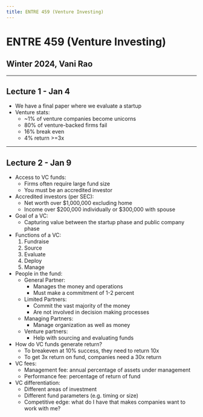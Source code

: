```yaml
---
title: ENTRE 459 (Venture Investing)
---
```


# ENTRE 459 (Venture Investing)

## Winter 2024, Vani Rao

---

## Lecture 1 - Jan 4

- We have a final paper where we evaluate a startup
- Venture stats:
    - ~1% of venture companies become unicorns
    - 80% of venture-backed firms fail
    - 16% break even
    - 4% return >=3x

---

## Lecture 2 - Jan 9

- Access to VC funds:
    - Firms often require large fund size
    - You must be an accredited investor
- Accredited investors (per SEC):
    - Net worth over $1,000,000 excluding home
    - Income over $200,000 individually or $300,000 with spouse
- Goal of a VC:
    - Capturing value between the startup phase and public company phase
- Functions of a VC:
    1. Fundraise
    2. Source
    3. Evaluate
    4. Deploy
    5. Manage
- People in the fund:
    - General Partner:
        - Manages the money and operations
        - Must make a commitment of 1-2 percent
    - Limited Partners:
        - Commit the vast majority of the money
        - Are not involved in decision making processes
    - Managing Partners:
        - Manage organization as well as money
    - Venture partners:
        - Help with sourcing and evaluating funds
- How do VC funds generate return?
    - To breakeven at 10% success, they need to return 10x
    - To get 3x return on fund, companies need a 30x return
- VC fees:
    - Management fee: annual percentage of assets under management
    - Performance fee: percentage of return of fund
- VC differentiation:
    - Different areas of investment
    - Different fund parameters (e.g. timing or size)
    - Competitive edge: what do I have that makes companies want to work with me?
